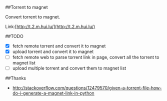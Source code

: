 ##Torrent to magnet

Convert torrent to magnet.

Link:[http://t.2.m.hui.lu/](http://t.2.m.hui.lu/)

##TODO

- [x] fetch remote torrent and convert it to magnet
- [x] upload torrent and convert it to magnet
- [ ] fetch remote web to parse torrent link in page, convert all the torrent to magnet list
- [ ] upload multiple torrent and convert them to magnet list

##Thanks

* http://stackoverflow.com/questions/12479570/given-a-torrent-file-how-do-i-generate-a-magnet-link-in-python

